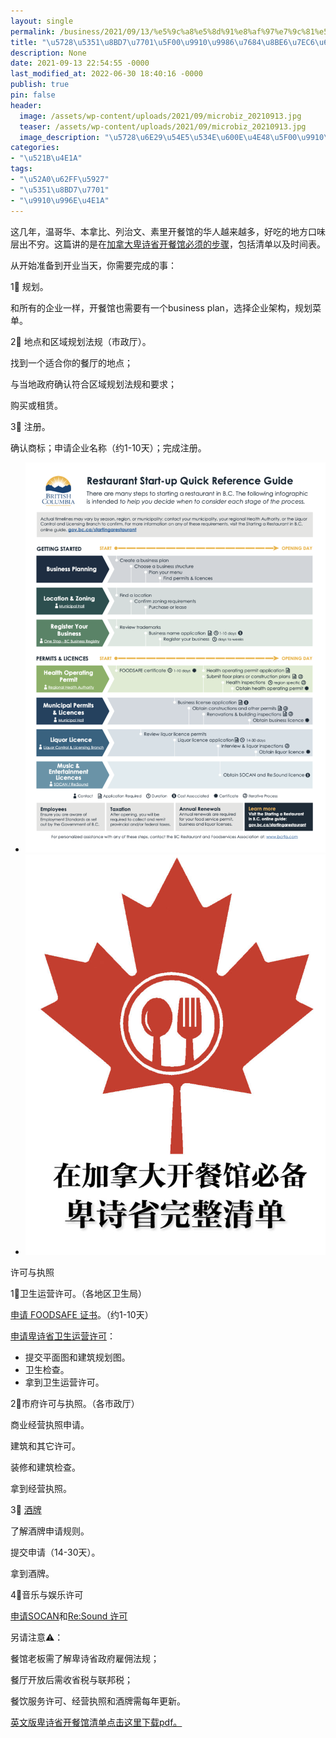 ```yaml
---
layout: single
permalink: /business/2021/09/13/%e5%9c%a8%e5%8d%91%e8%af%97%e7%9c%81%e5%bc%80%e9%a4%90%e9%a6%86%e7%9a%84%e8%af%a6%e7%bb%86%e6%ad%a5%e9%aa%a4/
title: "\u5728\u5351\u8BD7\u7701\u5F00\u9910\u9986\u7684\u8BE6\u7EC6\u6B65\u9AA4"
description: None
date: 2021-09-13 22:54:55 -0000
last_modified_at: 2022-06-30 18:40:16 -0000
publish: true
pin: false
header:
  image: /assets/wp-content/uploads/2021/09/microbiz_20210913.jpg
  teaser: /assets/wp-content/uploads/2021/09/microbiz_20210913.jpg
  image_description: "\u5728\u6E29\u54E5\u534E\u600E\u4E48\u5F00\u9910\u9986"
categories:
- "\u521B\u4E1A"
tags:
- "\u52A0\u62FF\u5927"
- "\u5351\u8BD7\u7701"
- "\u9910\u996E\u4E1A"
---
```

这几年，温哥华、本拿比、列治文、素里开餐馆的华人越来越多，好吃的地方口味层出不穷。这篇讲的是在[加拿大卑诗省开餐馆必须的步骤](https://www2.gov.bc.ca/gov/content/employment-business/business/managing-a-business/starting-a-business/starting-a-restaurant-in-bc)，包括清单以及时间表。

从开始准备到开业当天，你需要完成的事：

1⃣️ 规划。

和所有的企业一样，开餐馆也需要有一个business plan，选择企业架构，规划菜单。

2⃣️ 地点和区域规划法规（市政厅）。

找到一个适合你的餐厅的地点；

与当地政府确认符合区域规划法规和要求；

购买或租赁。

3⃣️ 注册。

确认商标；申请企业名称（约1-10天）；完成注册。

* ![在卑诗省怎么开餐馆](/assets/wp-content/uploads/2021/09/Screen-Shot-2021-09-13-at-3.45.58-PM-787x1024.png)
* ![在温哥华怎么开餐馆](/assets/wp-content/uploads/2021/09/microbiz_20210913-767x1024.jpg)

许可与执照

1⃣️卫生运营许可。（各地区卫生局）

[申请 FOODSAFE 证书](http://www.foodsafe.ca/index.html)。（约1-10天）

[申请卑诗省卫生运营许可](https://www2.gov.bc.ca/gov/content/employment-business/business/managing-a-business/starting-a-business/starting-a-restaurant-in-bc/permits-licences/health-operating-permit)：

* 提交平面图和建筑规划图。
* 卫生检查。
* 拿到卫生运营许可。

2⃣️市府许可与执照。（各市政厅）

商业经营执照申请。

建筑和其它许可。

装修和建筑检查。

拿到经营执照。

3⃣️ [酒牌](https://www2.gov.bc.ca/gov/content/employment-business/business/managing-a-business/starting-a-business/starting-a-restaurant-in-bc/permits-licences/liquor-licences)

了解酒牌申请规则。

提交申请（14-30天）。

拿到酒牌。

4⃣️音乐与娱乐许可

[申请SOCAN](http://www.socan.com)和[Re:Sound 许可](https://www.resound.ca)

另请注意⚠️：

餐馆老板需了解卑诗省政府雇佣法规；

餐厅开放后需收省税与联邦税；

餐饮服务许可、经营执照和酒牌需每年更新。

[英文版卑诗省开餐馆清单点击这里下载pdf。](https://www2.gov.bc.ca/assets/gov/business/business-management/starting-a-business/starting-a-restaurant-in-bc/restaurant-startup-checklist.pdf)
